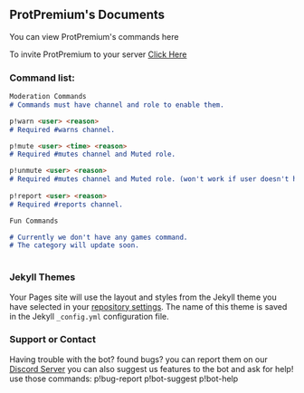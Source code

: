 ## ProtPremium's Documents

You can view ProtPremium's commands here

To invite ProtPremium to your server [Click Here](https://discordapp.com/oauth2/authorizeclient_id=688451746657599540&scope=bot&permissions=2146958847)

### Command list:


```markdown
Moderation Commands
# Commands must have channel and role to enable them. 

p!warn <user> <reason>    
# Required #warns channel.

p!mute <user> <time> <reason>   
# Required #mutes channel and Muted role.

p!unmute <user> <reason>
# Required #mutes channel and Muted role. (won't work if user doesn't have mute.)
 
p!report <user> <reason>    
# Required #reports channel.
```

```markdown
Fun Commands

# Currently we don't have any games command.
# The category will update soon.
 
```


### Jekyll Themes

Your Pages site will use the layout and styles from the Jekyll theme you have selected in your [repository settings](https://github.com/ProtPremium/ProtPremium/settings). The name of this theme is saved in the Jekyll `_config.yml` configuration file.

### Support or Contact

Having trouble with the bot? found bugs? you can report them on our [Discord Server](https://discord.gg/enA6QhS)
you can also suggest us features to the bot and ask for help!
use those commands:
p!bug-report
p!bot-suggest
p!bot-help
